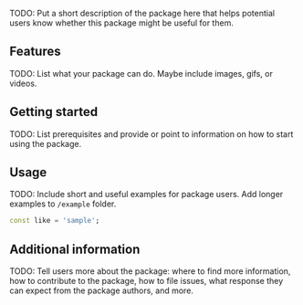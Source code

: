 <!--
SelectableReadMoreText is a Flutter package that provides a customizable "read more" button for selectable text that is longer than four lines. This package allows developers to easily add a read more feature to their Flutter apps, while also making the body text selectable.

With SelectableReadMoreText, users can expand the text to see more content or collapse it to see less, making it ideal for displaying long blocks of text that users may not want to read in their entirety. The package is highly customizable, allowing developers to adjust the read more button's style, text, and position to fit their app's design.

Overall, SelectableReadMoreText provides an easy and flexible way to enhance the user experience of your Flutter app by enabling selectable, expandable text with a read more button.-->

TODO: Put a short description of the package here that helps potential users
know whether this package might be useful for them.

## Features

TODO: List what your package can do. Maybe include images, gifs, or videos.

## Getting started

TODO: List prerequisites and provide or point to information on how to
start using the package.

## Usage

TODO: Include short and useful examples for package users. Add longer examples
to `/example` folder.

```dart
const like = 'sample';
```

## Additional information

TODO: Tell users more about the package: where to find more information, how to
contribute to the package, how to file issues, what response they can expect
from the package authors, and more.
